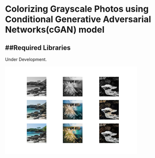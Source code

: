 # Colorizing Grayscale Photos using Conditional Generative Adversarial Networks(cGAN) model


##Required Libraries
-

Under Development.




































![Alt text](plot_030000.png?raw=true "Optional Title")
